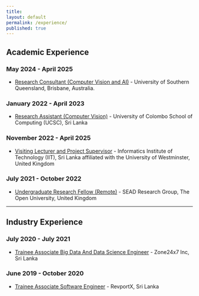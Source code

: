 ```yaml
---
title:
layout: default
permalink: /experience/
published: true
---
```


## Academic Experience
### May 2024 - April 2025
- [Research Consultant (Computer Vision and AI)]()  - University of Southern Queensland, Brisbane, Australia. 

### January 2022 - April 2023
- [Research Assistant (Computer Vision)]() - University of Colombo School of Computing (UCSC), Sri Lanka

### November 2022 - April 2025
- [Visiting Lecturer and Project Supervisor]() - Informatics Institute of Technology (IIT), Sri Lanka affiliated with the University of Westminster, United Kingdom
 
### July 2021 - October 2022
- [Undergraduate Research Fellow (Remote)]() - SEAD Research Group, The Open University, United Kingdom

<hr>

## Industry Experience

### July 2020 - July 2021
- [Trainee Associate Big Data And Data Science Engineer]() - Zone24x7 Inc, Sri Lanka

### June 2019 - October 2020
- [Trainee Associate Software Engineer]() - RevportX, Sri Lanka
